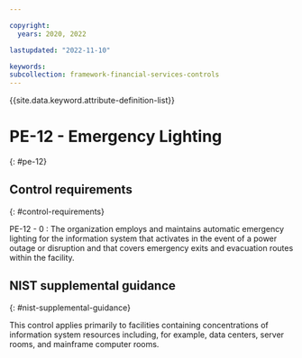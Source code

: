 ```yaml
---

copyright:
  years: 2020, 2022

lastupdated: "2022-11-10"

keywords: 
subcollection: framework-financial-services-controls
---
```


{{site.data.keyword.attribute-definition-list}}

               
# PE-12 - Emergency Lighting
{: #pe-12}

## Control requirements
{: #control-requirements}

PE-12 - 0
    : The organization employs and maintains automatic emergency lighting for the information system that activates in the event of a power outage or disruption and that covers emergency exits and evacuation routes within the facility.

## NIST supplemental guidance
{: #nist-supplemental-guidance}

This control applies primarily to facilities containing concentrations of information system resources including, for example, data centers, server rooms, and mainframe computer rooms.





